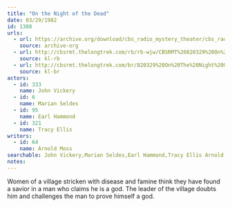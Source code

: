 ```yaml
---
title: "On the Night of the Dead"
date: 03/29/1982
id: 1308
urls: 
  - url: https://archive.org/download/cbs_radio_mystery_theater/cbs_radio_mystery_theater-1301-1350.zip/cbs_radio_mystery_theater-1301-1350%2Fcbsrmt_1308_on_the_night_of_the_dead.mp3
    source: archive-org
  - url: http://cbsrmt.thelongtrek.com/rb/rb-wjw/CBSRMT%20820329%20On%20The%20Night%20of%20the%20Dead_wjw.mp3
    source: kl-rb
  - url: http://cbsrmt.thelongtrek.com/br/820329%20On%20The%20Night%20Of%20The%20Dead%20-%20WBBM.mp3
    source: kl-br
actors:  
  - id: 333
    name: John Vickery  
  - id: 6
    name: Marian Seldes  
  - id: 95
    name: Earl Hammond  
  - id: 321
    name: Tracy Ellis
writers:  
  - id: 64
    name: Arnold Moss
searchable: John Vickery,Marian Seldes,Earl Hammond,Tracy Ellis Arnold Moss
notes:  
---
```

Women of a village stricken with disease and famine think they have found a savior in a man who claims he is a god. The leader of the village doubts him and challenges the man to prove himself a god.